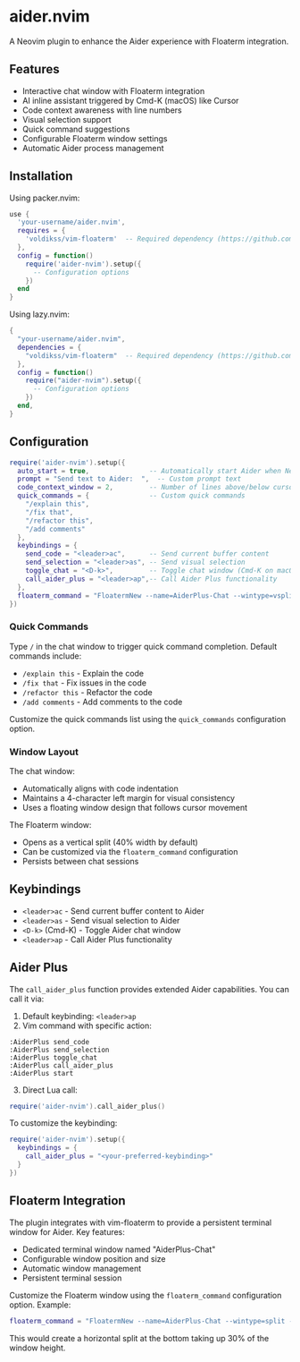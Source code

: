 # aider.nvim

A Neovim plugin to enhance the Aider experience with Floaterm integration.

## Features

- Interactive chat window with Floaterm integration
- AI inline assistant triggered by Cmd-K (macOS) like Cursor
- Code context awareness with line numbers
- Visual selection support
- Quick command suggestions
- Configurable Floaterm window settings
- Automatic Aider process management

## Installation

Using packer.nvim:

```lua
use {
  'your-username/aider.nvim',
  requires = {
    'voldikss/vim-floaterm'  -- Required dependency (https://github.com/voldikss/vim-floaterm)
  },
  config = function()
    require('aider-nvim').setup({
      -- Configuration options
    })
  end
}
```

Using lazy.nvim:

```lua
{
  "your-username/aider.nvim",
  dependencies = {
    "voldikss/vim-floaterm"  -- Required dependency (https://github.com/voldikss/vim-floaterm)
  },
  config = function()
    require("aider-nvim").setup({
      -- Configuration options
    })
  end,
}
```

## Configuration

```lua
require('aider-nvim').setup({
  auto_start = true,               -- Automatically start Aider when Neovim loads
  prompt = "Send text to Aider:  ",  -- Custom prompt text
  code_context_window = 2,         -- Number of lines above/below cursor to include as context
  quick_commands = {               -- Custom quick commands
    "/explain this",
    "/fix that", 
    "/refactor this",
    "/add comments"
  },
  keybindings = {
    send_code = "<leader>ac",      -- Send current buffer content
    send_selection = "<leader>as", -- Send visual selection
    toggle_chat = "<D-k>",         -- Toggle chat window (Cmd-K on macOS)
    call_aider_plus = "<leader>ap",-- Call Aider Plus functionality
  },
  floaterm_command = "FloatermNew --name=AiderPlus-Chat --wintype=vsplit --width=0.4 aider"
})
```

### Quick Commands
Type `/` in the chat window to trigger quick command completion. Default commands include:
- `/explain this` - Explain the code
- `/fix that` - Fix issues in the code
- `/refactor this` - Refactor the code
- `/add comments` - Add comments to the code

Customize the quick commands list using the `quick_commands` configuration option.

### Window Layout
The chat window:
- Automatically aligns with code indentation
- Maintains a 4-character left margin for visual consistency
- Uses a floating window design that follows cursor movement

The Floaterm window:
- Opens as a vertical split (40% width by default)
- Can be customized via the `floaterm_command` configuration
- Persists between chat sessions

## Keybindings

- `<leader>ac` - Send current buffer content to Aider
- `<leader>as` - Send visual selection to Aider
- `<D-k>` (Cmd-K) - Toggle Aider chat window
- `<leader>ap` - Call Aider Plus functionality

## Aider Plus

The `call_aider_plus` function provides extended Aider capabilities. You can call it via:

1. Default keybinding: `<leader>ap`
2. Vim command with specific action:
```vim
:AiderPlus send_code
:AiderPlus send_selection
:AiderPlus toggle_chat
:AiderPlus call_aider_plus
:AiderPlus start
```
3. Direct Lua call:
```lua
require('aider-nvim').call_aider_plus()
```

To customize the keybinding:
```lua
require('aider-nvim').setup({
  keybindings = {
    call_aider_plus = "<your-preferred-keybinding>"
  }
})
```

## Floaterm Integration

The plugin integrates with vim-floaterm to provide a persistent terminal window for Aider. Key features:

- Dedicated terminal window named "AiderPlus-Chat"
- Configurable window position and size
- Automatic window management
- Persistent terminal session

Customize the Floaterm window using the `floaterm_command` configuration option. Example:

```lua
floaterm_command = "FloatermNew --name=AiderPlus-Chat --wintype=split --height=0.3 --position=bottom aider"
```

This would create a horizontal split at the bottom taking up 30% of the window height.
